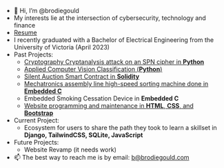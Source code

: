 - 👋 Hi, I’m @brodiegould
- My interests lie at the intersection of cybersecurity, technology and finance
- [Resume]([https://github.com/brodiegould/brodiegould-website/blob/6252557c32ba887ba1c9248bb5ff93edbffae08e/docs/resume.pdf](https://github.com/brodiegould/brodiegould-website/blob/main/docs/resume.pdf))
- I recently graduated with a Bachelor of Electrical Engineering from the University of Victoria (April 2023)
- Past Projects:
  - [Cryptography Cryptanalysis attack on an SPN cipher in **Python**](https://github.com/brodiegould/Applied-Cryptography-Differential-Cryptanalysis)
  - [Applied Computer Vision Classification (**Python**)](https://github.com/brodiegould/Computer-Vision-Methods-for-Object-Detection-in-Noisy-Environments)
  - [Silent Auction Smart Contract in **Solidity**](https://github.com/brodiegould/Blind-Auction-Smart-Contract)
  - [Mechatronics assembly line high-speed sorting machine done in **Embedded C**](https://github.com/brodiegould/Embedded-Sorting-Project)
  - Embedded Smoking Cessation Device in **Embedded C**
  - [Website programming and maintenance in **HTML**, **CSS**, and **Bootstrap**](https://github.com/brodiegould/brodiegould-website)
- Current Project:
  - Ecosystem for users to share the path they took to learn a skillset in **Django, TailwindCSS, SQLite, JavaScript** 
- Future Projects: 
  - Website Revamp (it needs work)
- 📫 The best way to reach me is by email: b@brodiegould.com
